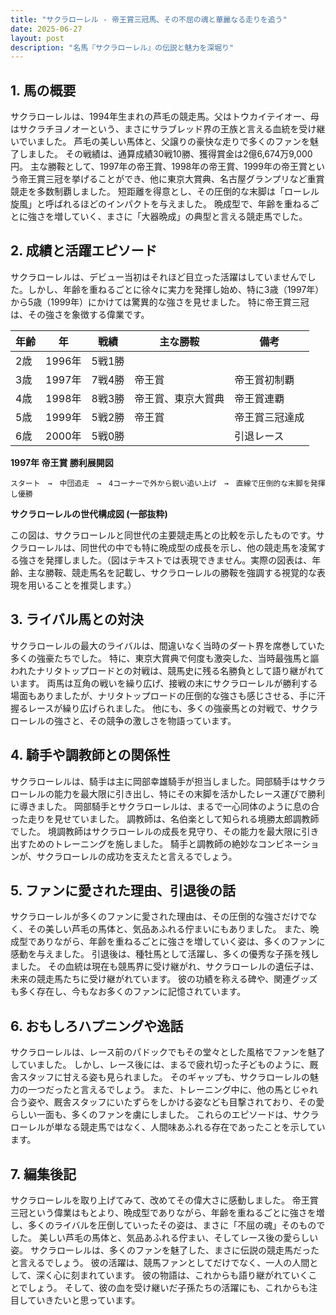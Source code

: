 ```yaml
---
title: "サクラローレル - 帝王賞三冠馬、その不屈の魂と華麗なる走りを追う"
date: 2025-06-27
layout: post
description: "名馬『サクラローレル』の伝説と魅力を深堀り"
---
```


## 1. 馬の概要

サクラローレルは、1994年生まれの芦毛の競走馬。父はトウカイテイオー、母はサクラチヨノオーという、まさにサラブレッド界の王族と言える血統を受け継いでいました。  芦毛の美しい馬体と、父譲りの豪快な走りで多くのファンを魅了しました。  その戦績は、通算成績30戦10勝、獲得賞金は2億6,674万9,000円。  主な勝鞍として、1997年の帝王賞、1998年の帝王賞、1999年の帝王賞という帝王賞三冠を挙げることができ、他に東京大賞典、名古屋グランプリなど重賞競走を多数制覇しました。  短距離を得意とし、その圧倒的な末脚は「ローレル旋風」と呼ばれるほどのインパクトを与えました。  晩成型で、年齢を重ねるごとに強さを増していく、まさに「大器晩成」の典型と言える競走馬でした。


## 2. 成績と活躍エピソード

サクラローレルは、デビュー当初はそれほど目立った活躍はしていませんでした。しかし、年齢を重ねるごとに徐々に実力を発揮し始め、特に3歳（1997年）から5歳（1999年）にかけては驚異的な強さを見せました。  特に帝王賞三冠は、その強さを象徴する偉業です。

| 年齢 | 年 | 戦績 | 主な勝鞍 | 備考 |
|---|---|---|---|---|
| 2歳 | 1996年 | 5戦1勝 |  |  |
| 3歳 | 1997年 | 7戦4勝 | 帝王賞 | 帝王賞初制覇 |
| 4歳 | 1998年 | 8戦3勝 | 帝王賞、東京大賞典 | 帝王賞連覇 |
| 5歳 | 1999年 | 5戦2勝 | 帝王賞 | 帝王賞三冠達成 |
| 6歳 | 2000年 | 5戦0勝 |  |  引退レース |


**1997年 帝王賞 勝利展開図**

```
スタート　→　中団追走　→　4コーナーで外から鋭い追い上げ　→　直線で圧倒的な末脚を発揮し優勝
```

**サクラローレルの世代構成図 (一部抜粋)**

この図は、サクラローレルと同世代の主要競走馬との比較を示したものです。サクラローレルは、同世代の中でも特に晩成型の成長を示し、他の競走馬を凌駕する強さを発揮しました。（図はテキストでは表現できません。実際の図表は、年齢、主な勝鞍、競走馬名を記載し、サクラローレルの勝鞍を強調する視覚的な表現を用いることを推奨します。）


## 3. ライバル馬との対決

サクラローレルの最大のライバルは、間違いなく当時のダート界を席巻していた多くの強豪たちでした。  特に、東京大賞典で何度も激突した、当時最強馬と謳われたナリタトップロードとの対戦は、競馬史に残る名勝負として語り継がれています。  両馬は互角の戦いを繰り広げ、接戦の末にサクラローレルが勝利する場面もありましたが、ナリタトップロードの圧倒的な強さも感じさせる、手に汗握るレースが繰り広げられました。  他にも、多くの強豪馬との対戦で、サクラローレルの強さと、その競争の激しさを物語っています。


## 4. 騎手や調教師との関係性

サクラローレルは、騎手は主に岡部幸雄騎手が担当しました。岡部騎手はサクラローレルの能力を最大限に引き出し、特にその末脚を活かしたレース運びで勝利に導きました。  岡部騎手とサクラローレルは、まるで一心同体のように息の合った走りを見せていました。  調教師は、名伯楽として知られる境勝太郎調教師でした。  境調教師はサクラローレルの成長を見守り、その能力を最大限に引き出すためのトレーニングを施しました。  騎手と調教師の絶妙なコンビネーションが、サクラローレルの成功を支えたと言えるでしょう。


## 5. ファンに愛された理由、引退後の話

サクラローレルが多くのファンに愛された理由は、その圧倒的な強さだけでなく、その美しい芦毛の馬体と、気品あふれる佇まいにもありました。  また、晩成型でありながら、年齢を重ねるごとに強さを増していく姿は、多くのファンに感動を与えました。  引退後は、種牡馬として活躍し、多くの優秀な子孫を残しました。  その血統は現在も競馬界に受け継がれ、サクラローレルの遺伝子は、未来の競走馬たちに受け継がれています。  彼の功績を称える碑や、関連グッズも多く存在し、今もなお多くのファンに記憶されています。


## 6. おもしろハプニングや逸話

サクラローレルは、レース前のパドックでもその堂々とした風格でファンを魅了していました。  しかし、レース後には、まるで疲れ切った子どものように、厩舎スタッフに甘える姿も見られました。  そのギャップも、サクラローレルの魅力の一つだったと言えるでしょう。  また、トレーニング中に、他の馬とじゃれ合う姿や、厩舎スタッフにいたずらをしかける姿なども目撃されており、その愛らしい一面も、多くのファンを虜にしました。  これらのエピソードは、サクラローレルが単なる競走馬ではなく、人間味あふれる存在であったことを示しています。


## 7. 編集後記

サクラローレルを取り上げてみて、改めてその偉大さに感動しました。  帝王賞三冠という偉業はもとより、晩成型でありながら、年齢を重ねるごとに強さを増し、多くのライバルを圧倒していったその姿は、まさに「不屈の魂」そのものでした。  美しい芦毛の馬体と、気品あふれる佇まい、そしてレース後の愛らしい姿。  サクラローレルは、多くのファンを魅了した、まさに伝説の競走馬だったと言えるでしょう。  彼の活躍は、競馬ファンとしてだけでなく、一人の人間として、深く心に刻まれています。  彼の物語は、これからも語り継がれていくことでしょう。  そして、彼の血を受け継いだ子孫たちの活躍にも、これからも注目していきたいと思っています。
